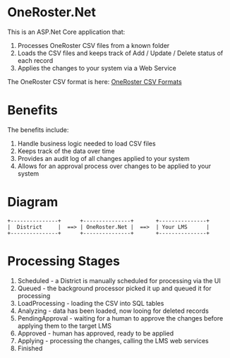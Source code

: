 # OneRoster.Net
This is an ASP.Net Core application that:
1. Processes OneRoster CSV files from a known folder
1. Loads the CSV files and keeps track of Add / Update / Delete status of each record
1. Applies the changes to your system via a Web Service

The OneRoster CSV format is here:
[OneRoster CSV Formats](https://www.imsglobal.org/oneroster-v11-final-csv-tables)

# Benefits
The benefits include:
1. Handle business logic needed to load CSV files
1. Keeps track of the data over time
1. Provides an audit log of all changes applied to your system
1. Allows for an approval process over changes to be applied to your system

# Diagram

```
+---------------+      +---------------+       +---------------+ 
|  District     |  ==> | OneRoster.Net |  ==>  | Your LMS      |
+---------------+      +---------------+       +---------------+ 
```

# Processing Stages
1. Scheduled - a District is manually scheduled for processing via the UI
1. Queued - the background processor picked it up and queued it for processing
1. LoadProcessing - loading the CSV into SQL tables
1. Analyzing - data has been loaded, now looing for deleted records
1. PendingApproval - waiting for a human to approve the changes before applying them to the target LMS
1. Approved - human has approved, ready to be applied
1. Applying - processing the changes, calling the LMS web services
1. Finished

